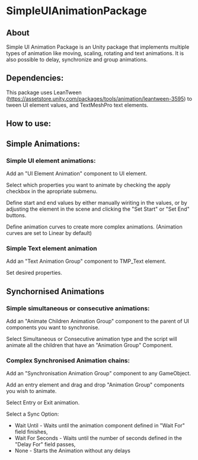 # SimpleUIAnimationPackage
## About
Simple UI Animation Package is an Unity package that implements multiple types of animation like moving, scaling, rotating and text animations.
It is also possible to delay, synchronize and group animations.

## Dependencies:
This package uses LeanTween (https://assetstore.unity.com/packages/tools/animation/leantween-3595) to tween UI element values, and TextMeshPro text elements.

## How to use:

## Simple Animations:

### Simple UI element animations:
Add an "UI Element Animation" component to UI element.

Select which properties you want to animate by checking the apply checkbox in the apropriate submenu.

Define start and end values by either manually wiriting in the values, or by adjusting the element in the scene and clicking the "Set Start" or "Set End" buttons.

Define animation curves to create more complex animations. (Animation curves are set to Linear by default)

### Simple Text element animation
Add an "Text Animation Group" component to TMP_Text element.

Set desired properties.

## Synchornised Animations
### Simple simultaneous or consecutive animations:
Add an "Animate Children Animation Group" component to the parent of UI components you want to synchronise.

Select Simultaneous or Consecutive animation type and the script will animate all the children that have an "Animation Group" Component.

### Complex Synchronised Animation chains:
Add an "Synchronisation Animation Group" component to any GameObject.

Add an entry element and drag and drop "Animation Group" components you wish to animate.

Select Entry or Exit animation.

Select a Sync Option:
  - Wait Until - Waits until the animation component defined in "Wait For" field finishes, 
  - Wait For Seconds - Waits until the number of seconds defined in the "Delay For" field passes,
  - None - Starts the Animation without any delays
